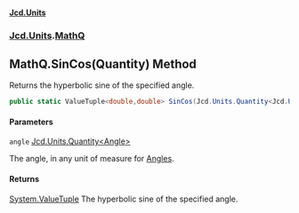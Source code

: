 #### [Jcd.Units](index 'index')
### [Jcd.Units](Jcd.Units 'Jcd.Units').[MathQ](MathQ 'Jcd.Units.MathQ')

## MathQ.SinCos(Quantity<Angle>) Method

Returns the hyperbolic sine of the specified angle.

```csharp
public static ValueTuple<double,double> SinCos(Jcd.Units.Quantity<Jcd.Units.UnitTypes.Angle> angle);
```
#### Parameters

<a name='Jcd.Units.MathQ.SinCos(Jcd.Units.Quantity_Jcd.Units.UnitTypes.Angle_).angle'></a>

`angle` [Jcd.Units.Quantity&lt;](Quantity_TUnit_ 'Jcd.Units.Quantity<TUnit>')[Angle](Angle 'Jcd.Units.UnitTypes.Angle')[&gt;](Quantity_TUnit_ 'Jcd.Units.Quantity<TUnit>')

The angle, in any unit of measure for [Angles](Angles 'Jcd.Units.UnitsOfMeasure.Angles').

#### Returns
[System.ValueTuple](https://docs.microsoft.com/en-us/dotnet/api/System.ValueTuple 'System.ValueTuple')
The hyperbolic sine of the specified angle.